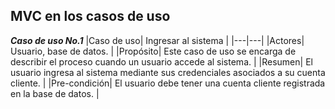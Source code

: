 ## MVC en los casos de uso

***Caso de uso No.1***
|Caso de uso| Ingresar al sistema |
|---|---|
|Actores| Usuario, base de datos. |
|Propósito| Este caso de uso se encarga de describir el proceso cuando un usuario accede al sistema. |
|Resumen| El usuario ingresa al sistema mediante sus credenciales asociados a su cuenta cliente. |
|Pre-condición| El usuario debe tener una cuenta cliente registrada en la base de datos. |
